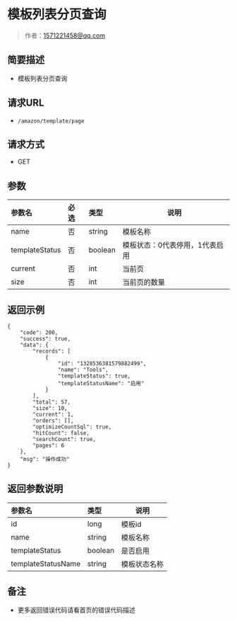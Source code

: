 # 模板列表分页查询

> 作者：1571221458@qq.com

## 简要描述

- 模板列表分页查询

## 请求URL
- ` /amazon/template/page `
  
## 请求方式
- GET 

## 参数

|参数名|必选|类型|说明|
|:----    |:---|:----- |-----   |
|name |否  |string |模板名称   |
|templateStatus |否  |boolean | 模板状态：0代表停用，1代表启用    |
|current     |否  |int | 当前页    |
|size     |否  |int | 当前页的数量    |

## 返回示例 

``` 
{
    "code": 200,
    "success": true,
    "data": {
        "records": [
            {
                "id": "1328536381579882499",
                "name": "Tools",
                "templateStatus": true,
                "templateStatusName": "启用"
            }
        ],
        "total": 57,
        "size": 10,
        "current": 1,
        "orders": [],
        "optimizeCountSql": true,
        "hitCount": false,
        "searchCount": true,
        "pages": 6
    },
    "msg": "操作成功"
}
```

## 返回参数说明 

|参数名|类型|说明|
|:-----  |:-----|-----                           |
|id |long   |模板id  |
|name |string   |模板名称  |
|templateStatus |boolean   |是否启用  |
|templateStatusName |string   |模板状态名称  |

## 备注 

- 更多返回错误代码请看首页的错误代码描述